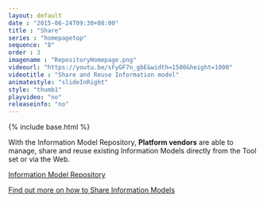 ```yaml
---
layout: default
date : "2015-06-24T09:30+08:00"
title : "Share"
series : "homepagetop"
sequence: "8"
order : 3
imagename : "RepositoryHomepage.png"
videourl: "https://youtu.be/sFyGF7n_gbE&width=1500&height=1000"
videotitle : "Share and Reuse Information model"
animatestyle: "slideInRight"
style: "thumb1"
playvideo: "no"
releaseinfo: "no"
---
```


{% include base.html %}

With the Information Model Repository,  **Platform vendors** are able to manage, share and reuse existing Information Models directly from the Tool set or via the Web.

<a href="http://vorto.eclipse.org/repo" target="_blank">Information Model Repository</a>

<a href ="{{base}}/documentation/vorto-repository/web-interface/share-web.html"> Find out more on how to Share Information Models
